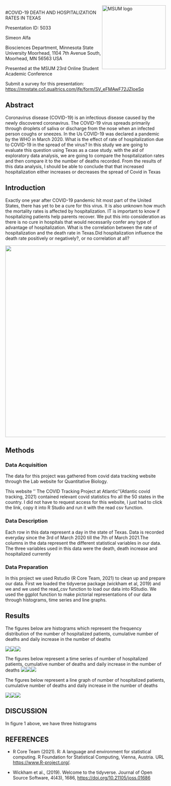 
<img src="https://www2.mnstate.edu/uploadedImages/Content/Marketing/logos/MSUM_Signature_Vert_Color.jpg" alt="MSUM logo" width="200" style="float:right">

\#COVID-19 DEATH AND HOSPITALIZATION RATES IN TEXAS

Presentation ID: 5033

Simeon Alfa

Biosciences Department, Minnesota State University Moorhead, 1104 7th
Avenue South, Moorhead, MN 56563 USA

Presented at the MSUM 23rd Online Student Academic Conference

Submit a survey for this presentation:
<https://mnstate.co1.qualtrics.com/jfe/form/SV_eFMAwF72JZIoeSq>

## Abstract

Coronavirus disease (COVID-19) is an infectious disease caused by the
newly discovered coronavirus. The COVID-19 virus spreads primarily
through droplets of saliva or discharge from the nose when an infected
person coughs or sneezes. In the Us COVID-19 was declared a pandemic by
the WHO in March 2020. What is the effect of rate of hospitalization due
to COVID-19 in the spread of the virus? In this study we are going to
evaluate this question using Texas as a case study. with the aid of
exploratory data analysis, we are going to compare the hospitalization
rates and then compare it to the number of deaths recorded. From the
results of this data analysis, I should be able to conclude that that
increased hospitalization either increases or decreases the spread of
Covid in Texas

## Introduction

Exactly one year after COVID-19 pandemic hit most part of the United
States, there has yet to be a cure for this virus. It is also unknown
how much the mortality rates is affected by hospitalization. IT is
important to know if hospitalizing patients help parents recover. We put
this into consideration as there is no cure in hospitals that would
necessarily confer any type of advantage of hospitalization. What is the
correlation between the rate of hospitalization and the death rate in
Texas.Did hospitalization influence the death rate positively or
negatively?, or no correlation at all?

<img src="https://encrypted-tbn0.gstatic.com/images?q=tbn:ANd9GcRTJBdLB41aVm9Wwm2C10P7L-hUcRdx1CbBgg&usqp=CAU " width="600">

## Methods

### Data Acquisition

The data for this project was gathered from covid data tracking website
through the Lab website for Quantitative Biology.

This website ’’ The COVID Tracking Project at Atlantic’’(Atlantic covid
tracking, 2021) contained relevant covid statistics fro all the 50
states in the country. I did not have to request access for this
website, I just had to click the link, copy it into R Studio and run it
with the read csv function.

### Data Description

Each row in this data represent a day in the state of Texas. Data is
recorded everyday since the 3rd of March 2020 till the 7th of March
2021.The columns in the data represent the different statistical
variables in our data. The three variables used in this data were the
death, death increase and hospitalized currently

### Data Preparation

In this project we used Rstudio (R Core Team, 2021) to clean up and
prepare our data. First we loaded the tidyverse package (wickham et al,
2019) and we and we used the read\_csv function to load our data into
RStudio. We used the ggplot function to make pictorial representations
of our data through histograms, time series and line graphs.

## Results

The figures below are histograms which represent the frequency
distribution of the number of hospitalized patients, cumulative number
of deaths and daily increase in the number of deaths

![](README_files/figure-gfm/unnamed-chunk-2-1.png)<!-- -->![](README_files/figure-gfm/unnamed-chunk-2-2.png)<!-- -->![](README_files/figure-gfm/unnamed-chunk-2-3.png)<!-- -->

The figures below represent a time series of number of hospitalized
patients, cumulative number of deaths and daily increase in the number
of deaths
![](README_files/figure-gfm/unnamed-chunk-3-1.png)<!-- -->![](README_files/figure-gfm/unnamed-chunk-3-2.png)<!-- -->![](README_files/figure-gfm/unnamed-chunk-3-3.png)<!-- -->

The figures below represent a line graph of number of hospitalized
patients, cumulative number of deaths and daily increase in the number
of deaths

![](README_files/figure-gfm/unnamed-chunk-4-1.png)<!-- -->![](README_files/figure-gfm/unnamed-chunk-4-2.png)<!-- -->![](README_files/figure-gfm/unnamed-chunk-4-3.png)<!-- -->

## DISCUSSION

In figure 1 above, we have three histograms

## REFERENCES

-   R Core Team (2021). R: A language and environment for statistical
    computing. R Foundation for Statistical Computing, Vienna, Austria.
    URL <https://www.R-project.org/>.

-   Wickham et al., (2019). Welcome to the tidyverse. Journal of Open
    Source Software, 4(43), 1686, <https://doi.org/10.21105/joss.01686>
